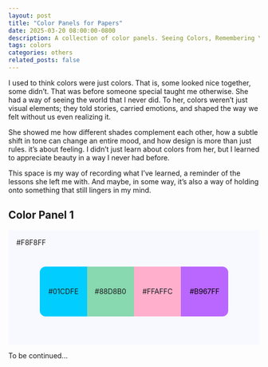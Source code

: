 ```yaml
---
layout: post
title: "Color Panels for Papers"
date: 2025-03-20 08:00:00-0800
description: A collection of color panels. Seeing Colors, Remembering You. 
tags: colors
categories: others
related_posts: false
---
```


I used to think colors were just colors. That is, some looked nice together, some didn’t. That was before someone special taught me otherwise. She had a way of seeing the world that I never did. To her, colors weren’t just visual elements; they told stories, carried emotions, and shaped the way we felt without us even realizing it.

She showed me how different shades complement each other, how a subtle shift in tone can change an entire mood, and how design is more than just rules. it’s about feeling. I didn’t just learn about colors from her, but I learned to appreciate beauty in a way I never had before.

This space is my way of recording what I’ve learned, a reminder of the lessons she left me with. And maybe, in some way, it’s also a way of holding onto something that still lingers in my mind.

<head>
    <meta charset="UTF-8">
    <meta name="viewport" content="width=device-width, initial-scale=1.0">
    <title>Color Panel</title>
    <style>
        .color-panel {
            display: flex;
            width: 80%;
            margin: 40px auto;
            border-radius: 12px;
            overflow: hidden;
            box-shadow: 0px 0px 20px rgba(255, 255, 255, 0.3);
        }
        .color-box {
            flex: 1;
            height: 100px;
            display: flex;
            align-items: center;
            justify-content: center;
            transition: all 0.4s ease;
            position: relative;
        }
        .color-box:hover {
            flex: 1.2;
            filter: brightness(1.2);
        }
        .color1 { background: #01cdfe; }
        .color2 { background: #88d8b0; }
        .color3 { background: #ffafcc; }
        .color4 { background: #b967ff; color: black; }
    </style>
</head>

## Color Panel 1
<div style="background-color: #F8F8FF; padding: 1rem;">
    #F8F8FF
    <div class="color-panel">
        <div class="color-box color1">#01CDFE</div>
        <div class="color-box color2">#88D8B0</div>
        <div class="color-box color3">#FFAFFC</div>
        <div class="color-box color4">#B967FF</div>
    </div>
</div>

To be continued...